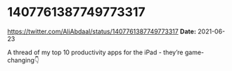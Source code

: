 # 1407761387749773317
https://twitter.com/AliAbdaal/status/1407761387749773317
**Date:** 2021-06-23

A thread of my top 10 productivity apps for the iPad - they’re game-changing👇
